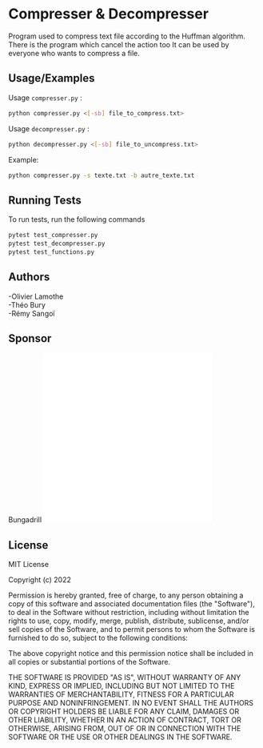 
# Compresser & Decompresser

Program used to compress text file according to the Huffman algorithm.
There is the program which cancel the action too
It can be used by everyone who wants to compress a file. 


## Usage/Examples

Usage `compresser.py` :

```bash
python compresser.py <[-sb] file_to_compress.txt>
```
Usage `decompresser.py` :
```bash
python decompresser.py <[-sb] file_to_uncompress.txt>
```
Example:

```bash
python compresser.py -s texte.txt -b autre_texte.txt
```


## Running Tests

To run tests, run the following commands

```bash
pytest test_compresser.py
pytest test_decompresser.py
pytest test_functions.py
```


## Authors

-Olivier Lamothe  
-Théo Bury  
-Rémy Sangoï


## Sponsor

Bungadrill
[![Bungadrill](data/logo_BGD_fff.png)](https://www.instagram.com/bungadrill)


## License

MIT License

Copyright (c) 2022

Permission is hereby granted, free of charge, to any person obtaining a copy
of this software and associated documentation files (the "Software"), to deal
in the Software without restriction, including without limitation the rights
to use, copy, modify, merge, publish, distribute, sublicense, and/or sell
copies of the Software, and to permit persons to whom the Software is
furnished to do so, subject to the following conditions:

The above copyright notice and this permission notice shall be included in all
copies or substantial portions of the Software.

THE SOFTWARE IS PROVIDED "AS IS", WITHOUT WARRANTY OF ANY KIND, EXPRESS OR
IMPLIED, INCLUDING BUT NOT LIMITED TO THE WARRANTIES OF MERCHANTABILITY,
FITNESS FOR A PARTICULAR PURPOSE AND NONINFRINGEMENT. IN NO EVENT SHALL THE
AUTHORS OR COPYRIGHT HOLDERS BE LIABLE FOR ANY CLAIM, DAMAGES OR OTHER
LIABILITY, WHETHER IN AN ACTION OF CONTRACT, TORT OR OTHERWISE, ARISING FROM,
OUT OF OR IN CONNECTION WITH THE SOFTWARE OR THE USE OR OTHER DEALINGS IN THE
SOFTWARE.


